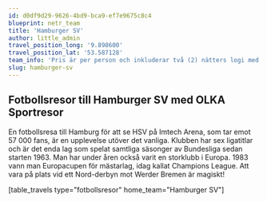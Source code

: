 ```yaml
---
id: d0df9d29-9626-4bd9-bca9-ef7e9675c8c4
blueprint: netr_team
title: 'Hamburger SV'
author: little_admin
travel_position_long: '9.898600'
travel_position_lat: '53.587128'
team_info: 'Pris är per person och inkluderar två (2) nätters logi med del i dubbelrum på 3*** hotell i Hamburg, frukost på hotellet samt matchbiljett på arenans kortsida. OBS! Priset som också inkluderar flyg är ett frånpris.'
slug: hamburger-sv
---
```

<h2>Fotbollsresor till Hamburger SV med OLKA Sportresor</h2>
<p>En fotbollsresa till Hamburg för att se HSV på Imtech Arena, som tar emot 57 000 fans, är en upplevelse utöver det vanliga. Klubben har sex ligatitlar och är det enda lag som spelat samtliga säsonger av Bundesliga sedan starten 1963. Man har under åren också varit en storklubb i Europa. 1983 vann man Europacupen för mästarlag, idag kallat Champions League. Att vara på plats vid ett Nord-derbyn mot Werder Bremen är magiskt!</p>
<p>[table_travels type="fotbollsresor" home_team="Hamburger SV"]</p>
